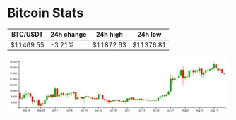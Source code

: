 # Bitcoin Stats

BTC/USDT|24h change|24h high|24h low|
|---|---|---|---|
|$11469.55|-3.21%|$11872.63|$11376.81|

<img src="./chart.svg">
